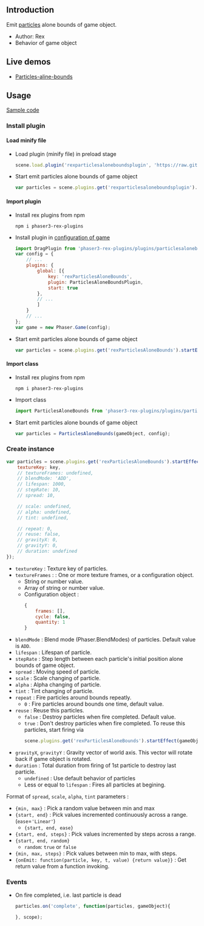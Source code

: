 ## Introduction

Emit [particles](particles.md) alone bounds of game object.

- Author: Rex
- Behavior of game object

## Live demos

- [Particles-aline-bounds](https://codepen.io/rexrainbow/pen/gOaVRmP)

## Usage

[Sample code](https://github.com/rexrainbow/phaser3-rex-notes/tree/master/examples/particles-alone-bounds)

### Install plugin

#### Load minify file

- Load plugin (minify file) in preload stage
    ```javascript
    scene.load.plugin('rexparticlesaloneboundsplugin', 'https://raw.githubusercontent.com/rexrainbow/phaser3-rex-notes/master/dist/rexparticlesaloneboundsplugin.min.js', true);
    ```
- Start emit particles alone bounds of game object
    ```javascript
    var particles = scene.plugins.get('rexparticlesaloneboundsplugin').startEffect(gameObject, config);
    ```

#### Import plugin

- Install rex plugins from npm
    ```
    npm i phaser3-rex-plugins
    ```
- Install plugin in [configuration of game](game.md#configuration)
    ```javascript
    import DragPlugin from 'phaser3-rex-plugins/plugins/particlesalonebounds-plugin.js';
    var config = {
        // ...
        plugins: {
            global: [{
                key: 'rexParticlesAloneBounds',
                plugin: ParticlesAloneBoundsPlugin,
                start: true
            },
            // ...
            ]
        }
        // ...
    };
    var game = new Phaser.Game(config);
    ```
- Start emit particles alone bounds of game object
    ```javascript
    var particles = scene.plugins.get('rexParticlesAloneBounds').startEffect(gameObject, config);
    ```

#### Import class

- Install rex plugins from npm
    ```
    npm i phaser3-rex-plugins
    ```
- Import class
    ```javascript
    import ParticlesAloneBounds from 'phaser3-rex-plugins/plugins/particlesalonebounds.js';
    ```
- Start emit particles alone bounds of game object
    ```javascript
    var particles = ParticlesAloneBounds(gameObject, config);
    ```

### Create instance

```javascript
var particles = scene.plugins.get('rexParticlesAloneBounds').startEffect(gameObject, {
    textureKey: key,
    // textureFrames: undefined,
    // blendMode: 'ADD',
    // lifespan: 1000,
    // stepRate: 10,
    // spread: 10,

    // scale: undefined,
    // alpha: undefined,
    // tint: undefined,

    // repeat: 0,
    // reuse: false,
    // gravityX: 0,
    // gravityY: 0,
    // duration: undefined
});
```

- `textureKey` : Texture key of particles.
- `textureFrames` : : One or more texture frames, or a configuration object.
    - String or number value.
    - Array of string or number value.
    - Configuration object :
        ```javascript
        {
            frames: [],
            cycle: false,
            quantity: 1
        }
        ```
- `blendMode` : Blend mode (Phaser.BlendModes) of particles. Default value is `ADD`.
- `lifespan` : Lifespan of particle.
- `stepRate` : Step length between each particle's initial position alone bounds of game object.
- `spread` : Moving speed of particle.
- `scale` : Scale changing of particle.
- `alpha` : Alpha changing of particle.
- `tint` : Tint changing of particle.
- `repeat` : Fire particles around bounds repeatly.
    - `0` : Fire particles around bounds one time, default value.
- `reuse` : Reuse this particles.
    - `false` : Destroy particles when fire completed. Default value.
    - `true` : Don't destroy particles when fire completed. To reuse this particles, start firing via
        ```javascript
        scene.plugins.get('rexParticlesAloneBounds').startEffect(gameObject, config, particles);
        ```
- `gravityX`, `gravityY` : Gravity vector of world axis. This vector will rotate back if game object is rotated.
- `duration` : Total duration from firing of 1st particle to destroy last particle.
    - `undefined` : Use default behavior of particles
    - Less or equal to `lifespan` : Fires all particles at begining.

Format of `spread`, `scale`, `alpha`, `tint` parameters :

- `{min, max}` : Pick a random value between min and max
- `{start, end}` : Pick values incremented continuously across a range. (`ease`=`'Linear'`)
    - `{start, end, ease}`
- `{start, end, steps}` : Pick values incremented by steps across a range.
- `{start, end, random}`
    - `random`: `true` or `false`
- `{min, max, steps}` : Pick values between min to max, with steps.
- `{onEmit: function(particle, key, t, value) {return value}}` : Get return value from a function invoking.

### Events

- On fire completed, i.e. last particle is dead
    ```javascript
    particles.on('complete', function(particles, gameObject){

    }, scope);
    ```
